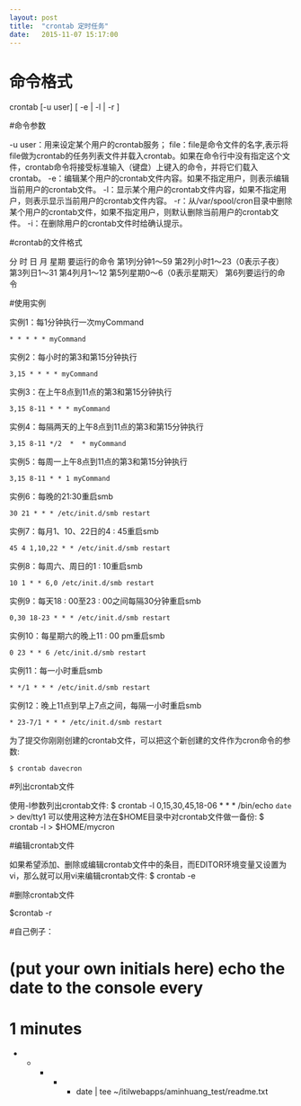 ```yaml
---
layout: post
title:  "crontab 定时任务"
date:   2015-11-07 15:17:00
---
```


# 命令格式

crontab [-u user] [ -e | -l | -r ]



#命令参数

-u user：用来设定某个用户的crontab服务；
file：file是命令文件的名字,表示将file做为crontab的任务列表文件并载入crontab。如果在命令行中没有指定这个文件，crontab命令将接受标准输入（键盘）上键入的命令，并将它们载入crontab。
-e：编辑某个用户的crontab文件内容。如果不指定用户，则表示编辑当前用户的crontab文件。
-l：显示某个用户的crontab文件内容，如果不指定用户，则表示显示当前用户的crontab文件内容。
-r：从/var/spool/cron目录中删除某个用户的crontab文件，如果不指定用户，则默认删除当前用户的crontab文件。
-i：在删除用户的crontab文件时给确认提示。


#crontab的文件格式

分 时 日 月 星期 要运行的命令
第1列分钟1～59
第2列小时1～23（0表示子夜）
第3列日1～31
第4列月1～12
第5列星期0～6（0表示星期天）
第6列要运行的命令

#使用实例

实例1：每1分钟执行一次myCommand

```
* * * * * myCommand
```


实例2：每小时的第3和第15分钟执行

```
3,15 * * * * myCommand
```


实例3：在上午8点到11点的第3和第15分钟执行

```
3,15 8-11 * * * myCommand
```


实例4：每隔两天的上午8点到11点的第3和第15分钟执行

```
3,15 8-11 */2  *  * myCommand
```


实例5：每周一上午8点到11点的第3和第15分钟执行

```
3,15 8-11 * * 1 myCommand
```


实例6：每晚的21:30重启smb

```
30 21 * * * /etc/init.d/smb restart
```


实例7：每月1、10、22日的4 : 45重启smb

```
45 4 1,10,22 * * /etc/init.d/smb restart
```


实例8：每周六、周日的1 : 10重启smb

```
10 1 * * 6,0 /etc/init.d/smb restart
```


实例9：每天18 : 00至23 : 00之间每隔30分钟重启smb

```
0,30 18-23 * * * /etc/init.d/smb restart
```


实例10：每星期六的晚上11 : 00 pm重启smb

```
0 23 * * 6 /etc/init.d/smb restart
```


实例11：每一小时重启smb

```
* */1 * * * /etc/init.d/smb restart
```


实例12：晚上11点到早上7点之间，每隔一小时重启smb

```
* 23-7/1 * * * /etc/init.d/smb restart
```


为了提交你刚刚创建的crontab文件，可以把这个新创建的文件作为cron命令的参数:

```
$ crontab davecron
```


#列出crontab文件

使用-l参数列出crontab文件:
$ crontab -l
0,15,30,45,18-06 * * * /bin/echo `date` > dev/tty1
可以使用这种方法在$HOME目录中对crontab文件做一备份:
$ crontab -l > $HOME/mycron


#编辑crontab文件

如果希望添加、删除或编辑crontab文件中的条目，而EDITOR环境变量又设置为vi，那么就可以用vi来编辑crontab文件:
$ crontab -e


#删除crontab文件

$crontab -r



#自己例子：

# (put your own initials here) echo the date to the console every
# 1 minutes
* * * * * date | tee ~/itilwebapps/aminhuang_test/readme.txt

